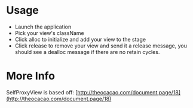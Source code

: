 Usage
=====
* Launch the application
* Pick your view's className
* Click alloc to initialize and add your view to the stage
* Click release to remove your view and send it a release message, you should see a dealloc message if there are no retain cycles.

More Info
=========
SelfProxyView is based off:
[http://theocacao.com/document.page/18](http://theocacao.com/document.page/18)

